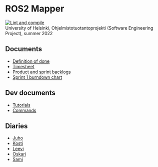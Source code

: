 # ROS2 Mapper

[![Lint and compile](https://github.com/Le36/ros2-mapper/actions/workflows/lint_and_compile.yml/badge.svg)](https://github.com/Le36/ros2-mapper/actions/workflows/lint_and_compile.yml)  
University of Helsinki, Ohjelmistotuotantoprojekti (Software Engineering Project), summer 2022

## Documents
- [Definition of done](documentation/definition-of-done.md)
- [Timesheet](documentation/timesheet.md)
- [Product and sprint backlogs](https://github.com/Le36/ros2-mapper/projects)
- [Sprint 1 burndown chart](documentation/images/sprint1.png)

## Dev documents
- [Tutorials](documentation/tutorials.md)
- [Commands](documentation/commands.md)

## Diaries
- [Juho](documentation/diaries/juho.md)
- [Kosti](documentation/diaries/kosti.md)
- [Leevi](documentation/diaries/leevi.md)
- [Oskari](documentation/diaries/oskari.md)
- [Sami](documentation/diaries/sami.md)
